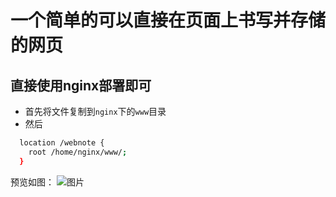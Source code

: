 # 一个简单的可以直接在页面上书写并存储的网页

## 直接使用nginx部署即可
- 首先将文件复制到`nginx`下的`www`目录
- 然后

```sh
  location /webnote {
    root /home/nginx/www/;
  }
```
预览如图：
![图片](https://user-images.githubusercontent.com/46232425/160725910-dd3c3ed1-d0b0-43a9-abb4-49866786ea93.png)
